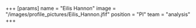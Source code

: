 +++
[params]
  name = "Eilis Hannon"
  image = "/images/profile_pictures/Eilis_Hannon.jfif"
  position = "PI"
  team = "analysis"
+++

